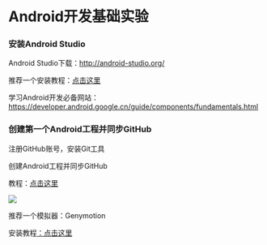 # Android开发基础实验

### 安装Android Studio

Android Studio下载：http://android-studio.org/

推荐一个安装教程：[点击这里](https://blog.csdn.net/qq_41976613/article/details/91432304?depth_1-utm_source=distribute.pc_relevant.none-task&utm_source=distribute.pc_relevant.none-task)

学习Android开发必备网站：https://developer.android.google.cn/guide/components/fundamentals.html



### 创建第一个Android工程并同步GitHub

注册GitHub账号，安装Git工具

创建Android工程并同步GitHub

教程：[点击这里](http://blog.csdn.net/fjnu_se/article/details/66472625)

![](https://raw.githubusercontent.com/yoooogaaaa/Android/master/Helloworld/Helloworld.png)



推荐一个模拟器：Genymotion

安装教程[：点击这里](https://blog.csdn.net/yht2004123/article/details/80146989?ops_request_misc=&request_id=&biz_id=&utm_source=distribute.pc_search_result.none-task)